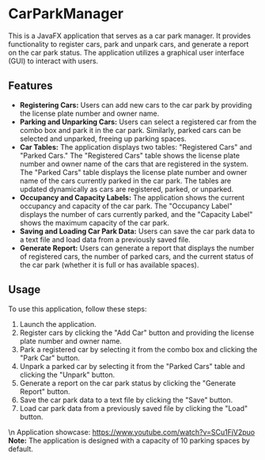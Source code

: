 # CarParkManager

This is a JavaFX application that serves as a car park manager. It provides functionality to register cars, park and unpark cars, and generate a report on the car park status. The application utilizes a graphical user interface (GUI) to interact with users.

## Features

- **Registering Cars:** Users can add new cars to the car park by providing the license plate number and owner name.
- **Parking and Unparking Cars:** Users can select a registered car from the combo box and park it in the car park. Similarly, parked cars can be selected and unparked, freeing up parking spaces.
- **Car Tables:** The application displays two tables: "Registered Cars" and "Parked Cars." The "Registered Cars" table shows the license plate number and owner name of the cars that are registered in the system. The "Parked Cars" table displays the license plate number and owner name of the cars currently parked in the car park. The tables are updated dynamically as cars are registered, parked, or unparked.
- **Occupancy and Capacity Labels:** The application shows the current occupancy and capacity of the car park. The "Occupancy Label" displays the number of cars currently parked, and the "Capacity Label" shows the maximum capacity of the car park.
- **Saving and Loading Car Park Data:** Users can save the car park data to a text file and load data from a previously saved file.
- **Generate Report:** Users can generate a report that displays the number of registered cars, the number of parked cars, and the current status of the car park (whether it is full or has available spaces).

## Usage

To use this application, follow these steps:

1. Launch the application.
2. Register cars by clicking the "Add Car" button and providing the license plate number and owner name.
3. Park a registered car by selecting it from the combo box and clicking the "Park Car" button.
4. Unpark a parked car by selecting it from the "Parked Cars" table and clicking the "Unpark" button.
5. Generate a report on the car park status by clicking the "Generate Report" button.
6. Save the car park data to a text file by clicking the "Save" button.
7. Load car park data from a previously saved file by clicking the "Load" button.

\n
Application showcase: https://www.youtube.com/watch?v=SCu1FjV2puo
**Note:** The application is designed with a capacity of 10 parking spaces by default.

